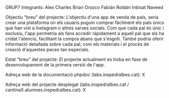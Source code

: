 GRUP7
Integrants:
    Alex Charles
    Brian Orozco
    Fabián Roldán
    Inbisat Naveed

Objectiu “breu” del projecte:
    L'objectiu d'una app de venda de pals, seria crear una plataforma on els usuaris puguin comprar fàcilment els pals únics que han vist a Instagram o altres xarxes socials. Com que cada pal és únic i exclusiu, l'app permetria als fans accedir ràpidament a aquell pal que els ha cridat l'atenció, facilitant la compra abans que s'esgoti. També podria oferir informació detallada sobre cada pal, com els materials i el procés de creació d'aquestes peces tan especials.

Estat “breu” del projecte:
    El projecte actualment es troba en fase de desenvolupament de la primera versió de l'app.

Adreça web de la documentació phpdoc (labs.inspedralbes.cat):
    X

Adreça web del projecte desplegat (labs.inspedralbes.cat / cantinaX.alumnes.inspedralbes.cat):
    X
